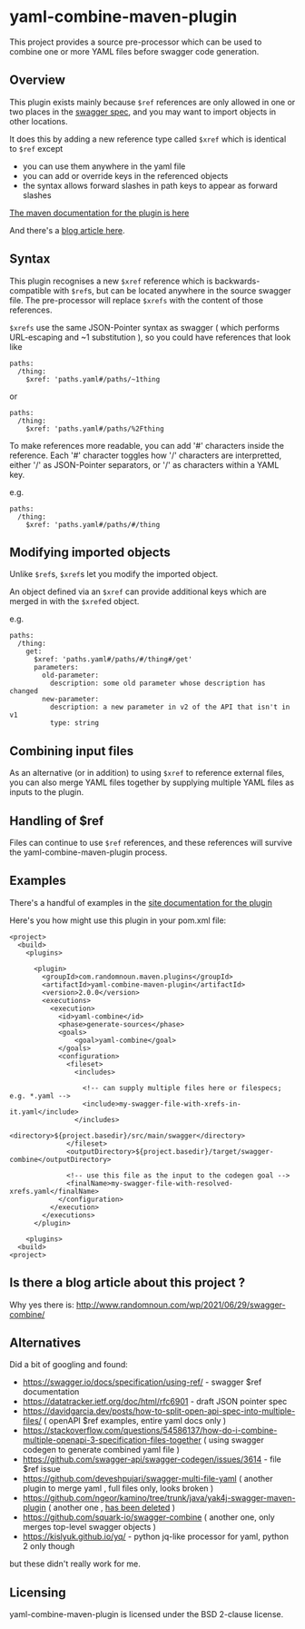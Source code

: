 # yaml-combine-maven-plugin

This project provides a source pre-processor which can be used to combine one or more YAML files before swagger code generation.

## Overview

This plugin exists mainly because `$ref` references are only allowed in one or two places in the [swagger spec](https://swagger.io/docs/specification/using-ref/), 
and you may want to import objects in other locations.

It does this by adding a new reference type called `$xref` which is identical to `$ref` except

* you can use them anywhere in the yaml file
* you can add or override keys in the referenced objects
* the syntax allows forward slashes in path keys to appear as forward slashes

[The maven documentation for the plugin is here](https://randomnoun.github.io/swagger-combine-maven-plugin/)

And there's a [blog article here](http://www.randomnoun.com/wp/2021/06/29/swagger-combine/).

## Syntax

This plugin recognises a new `$xref` reference which is backwards-compatible with `$ref`s, but can be located anywhere in the source swagger file. 
The pre-processor will replace `$xrefs` with the content of those references. 

`$xrefs` use the same JSON-Pointer syntax as swagger ( which performs URL-escaping and ~1 substitution ), so you could have references that look like

    paths:
      /thing:
        $xref: 'paths.yaml#/paths/~1thing
    
or

    paths:
      /thing:
        $xref: 'paths.yaml#/paths/%2Fthing
    
To make references more readable, you can add '#' characters inside the reference. Each '#' character toggles how '/' characters are interpretted, either '/' as JSON-Pointer separators,
or '/' as characters within a YAML key.

e.g.

    paths:
      /thing:
        $xref: 'paths.yaml#/paths/#/thing

## Modifying imported objects

Unlike `$ref`s, `$xref`s let you modify the imported object. 

An object defined via an `$xref` can provide additional keys which are merged in with the `$xref`ed object.

e.g.

    paths:
      /thing:
        get:
          $xref: 'paths.yaml#/paths/#/thing#/get'
          parameters:
            old-parameter:
              description: some old parameter whose description has changed
            new-parameter: 
              description: a new parameter in v2 of the API that isn't in v1
              type: string

## Combining input files

As an alternative (or in addition) to using `$xref` to reference external files, you can also merge 
YAML files together by supplying multiple YAML files as inputs to the plugin.

## Handling of $ref

Files can continue to use `$ref` references, and these references will survive the yaml-combine-maven-plugin process.

## Examples

There's a handful of examples in the [site documentation for the plugin](https://randomnoun.github.io/swagger-combine-maven-plugin/)

Here's you how might use this plugin in your pom.xml file:

    <project>
      <build>
        <plugins>
        
          <plugin>
            <groupId>com.randomnoun.maven.plugins</groupId>
            <artifactId>yaml-combine-maven-plugin</artifactId>
            <version>2.0.0</version>
            <executions>
              <execution>
                <id>yaml-combine</id>
                <phase>generate-sources</phase>
                <goals>
                    <goal>yaml-combine</goal>
                </goals>
                <configuration>
                  <fileset>
                    <includes>
    
                      <!-- can supply multiple files here or filespecs; e.g. *.yaml -->
                      <include>my-swagger-file-with-xrefs-in-it.yaml</include>
                    </includes>
                    <directory>${project.basedir}/src/main/swagger</directory>
                  </fileset>
                  <outputDirectory>${project.basedir}/target/swagger-combine</outputDirectory>
    
                  <!-- use this file as the input to the codegen goal -->
                  <finalName>my-swagger-file-with-resolved-xrefs.yaml</finalName>
                </configuration>
              </execution>
            </executions>
          </plugin>
                
        <plugins>
      <build>
    <project>
            

## Is there a blog article about this project ?

Why yes there is: http://www.randomnoun.com/wp/2021/06/29/swagger-combine/

## Alternatives

Did a bit of googling and found:

* https://swagger.io/docs/specification/using-ref/ - swagger $ref documentation
* https://datatracker.ietf.org/doc/html/rfc6901 - draft JSON pointer spec
* https://davidgarcia.dev/posts/how-to-split-open-api-spec-into-multiple-files/ ( openAPI $ref examples, entire yaml docs only )
* https://stackoverflow.com/questions/54586137/how-do-i-combine-multiple-openapi-3-specification-files-together ( using swagger codegen to generate combined yaml file )
* https://github.com/swagger-api/swagger-codegen/issues/3614 - file $ref issue
* https://github.com/deveshpujari/swagger-multi-file-yaml ( another plugin to merge yaml , full files only, looks broken )
* https://github.com/ngeor/kamino/tree/trunk/java/yak4j-swagger-maven-plugin ( another one , [has been deleted](https://github.com/ngeor/kamino/search?q=yak4j-swagger-maven-plugin&type=commits) )
* https://github.com/squark-io/swagger-combine ( another one, only merges top-level swagger objects )
* https://kislyuk.github.io/yq/ - python jq-like processor for yaml, python 2 only though

but these didn't really work for me.

## Licensing

yaml-combine-maven-plugin is licensed under the BSD 2-clause license.


